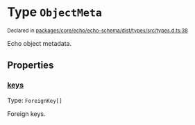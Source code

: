 # Type `ObjectMeta`
<sub>Declared in [packages/core/echo/echo-schema/dist/types/src/types.d.ts:38]()</sub>


Echo object metadata.

## Properties
### [keys]()
Type: <code>ForeignKey[]</code>

Foreign keys.



